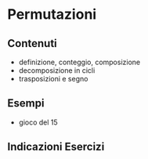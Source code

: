 # Permutazioni

## Contenuti

- definizione, conteggio, composizione
- decomposizione in cicli
- trasposizioni e segno

## Esempi

- gioco del 15

## Indicazioni Esercizi

